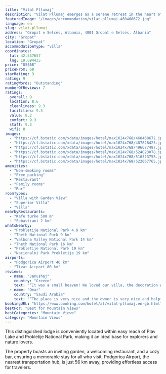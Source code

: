```yaml
---
title: "Vilat Pllumaj"
description: "Vilat Pllumaj emerges as a serene retreat in the heart of Gropat e Selcës, offering guests a unique blend of natural beauty and comfort."
featuredImage: "/images/accommodation/vilat-pllumaj-460468672.jpg"
language: en
slug: vilat-pllumaj
address: "Gropat e Selcës, Albania, 4001 Gropat e Selcës, Albania"
city: "Gropat"
location: "Gropat"
accommodationType: "villa"
coordinates:
  lat: 42.537657
  lng: 19.694435
price: "US$68"
priceFrom: 68
starRating: 3
rating: 9
ratingWords: "Outstanding"
numberOfReviews: 7
ratings:
  overall: 9
  location: 8.6
  cleanliness: 9.3
  facilities: 9.3
  value: 8.2
  comfort: 9.3
  staff: 9.3
  wifi: 0
images:
  - "https://cf.bstatic.com/xdata/images/hotel/max1024x768/460468672.jpg?k=794765f487253039474f53c7774a994c1641761f9321c02bf93737cc59eedd60&o=&hp=1"
  - "https://cf.bstatic.com/xdata/images/hotel/max1024x768/487828425.jpg?k=4c5c4a37d4d695fefb7474fdc7af075719baf9e1d891d1e79d3defc6d55c553b&o=&hp=1"
  - "https://cf.bstatic.com/xdata/images/hotel/max1024x768/496677497.jpg?k=31a1b123d12bcb9a0d1345adb773b43819e6c11037af790e53a6e9f0958c429a&o=&hp=1"
  - "https://cf.bstatic.com/xdata/images/hotel/max1024x768/524023078.jpg?k=7e47b20e692302c17bf1da206801dcda2afed6bd20ef72dae6683dd5cd264cd4&o=&hp=1"
  - "https://cf.bstatic.com/xdata/images/hotel/max1024x768/516323758.jpg?k=3d0733b5065d1d3e87c591b3cdd7d789f13e98177bda6f94cc2ca806b99aef9b&o=&hp=1"
  - "https://cf.bstatic.com/xdata/images/hotel/max1024x768/522057765.jpg?k=afd7ef69ce5d9e777461133c6ce0f871e4d88e56f5a418bc843706d734f700af&o=&hp=1"
amenities:
  - "Non-smoking rooms"
  - "Free parking"
  - "Restaurant"
  - "Family rooms"
  - "Bar"
roomTypes:
  - "Villa with Garden View"
  - "Superior Villa"
  - "Villa"
nearbyRestaurants:
  - "Kafe turke 500 m"
  - "Sebastiani 2 km"
whatsNearby:
  - "Prokletije National Park 4.9 km"
  - "Theth National Park 9 km"
  - "Valbona Valley National Park 14 km"
  - "Theth National Park 16 km"
  - "Prokletije National Park 19 km"
  - "Nacionalni Park Prokletije 19 km"
airports:
  - "Podgorica Airport 40 km"
  - "Tivat Airport 80 km"
reviews:
  - name: "Janushaj"
    country: "Greece"
    text: "“It was a small heaven! We loved our villa, the decoration was excellent and we had the two most relaxing days of our holiday. They welcomed as we are in a 5-star hotel. Everything included provided us a wonderful home away from our home. The...”"
  - name: "Omar"
    country: "Saudi Arabia"
    text: "“The place is very nice and the owner is very nice and helpful, the family was outstanding”"
bookingURL: "https://www.booking.com/hotel/al/vilat-pllumaj.en-gb.html?aid=8035640"
bestFor: "Best for Mountain Views"
bestCategories: "Mountain Views"
category: "Mountain Views"
---
```


This distinguished lodge is conveniently located within easy reach of Plav Lake and Prokletije National Park, making it an ideal base for explorers and nature lovers. 

The property boasts an inviting garden, a welcoming restaurant, and a cozy bar, ensuring a memorable stay for all who visit. Podgorica Airport, the nearest transportation hub, is just 56 km away, providing effortless access for travelers.